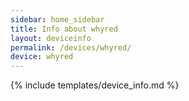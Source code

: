```yaml
---
sidebar: home_sidebar
title: Info about whyred
layout: deviceinfo
permalink: /devices/whyred/
device: whyred
---
```

{% include templates/device_info.md %}
